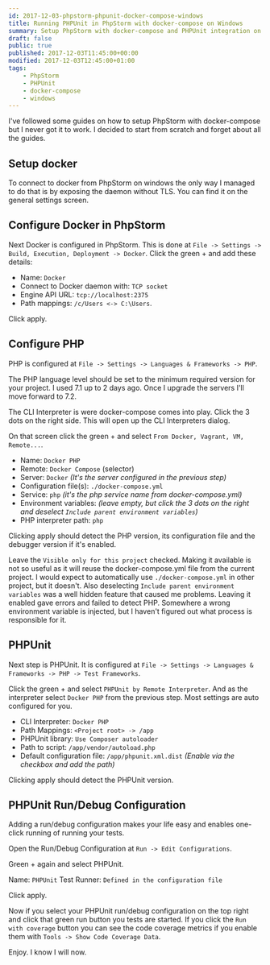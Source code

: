 ```yaml
---
id: 2017-12-03-phpstorm-phpunit-docker-compose-windows
title: Running PHPUnit in PhpStorm with docker-compose on Windows
summary: Setup PhpStorm with docker-compose and PHPUnit integration on Windows.
draft: false
public: true
published: 2017-12-03T11:45:00+00:00
modified: 2017-12-03T12:45:00+01:00
tags:
    - PhpStorm
    - PHPUnit
    - docker-compose
    - windows
---
```


I've followed some guides on how to setup PhpStorm with docker-compose but I never got it to work. I decided to start from scratch and forget about all the guides.

## Setup docker

To connect to docker from PhpStorm on windows the only way I managed to do that is by exposing the daemon without TLS. You can find it on the general settings screen.

## Configure Docker in PhpStorm

Next Docker is configured in PhpStorm. This is done at `File -> Settings -> Build, Execution, Deployment -> Docker`. Click the green + and add these details:

- Name: `Docker`
- Connect to Docker daemon with: `TCP socket`
- Engine API URL: `tcp://localhost:2375`
- Path mappings: `/c/Users <-> C:\Users`.

Click apply.

## Configure PHP

PHP is configured at `File -> Settings -> Languages & Frameworks -> PHP`.

The PHP language level should be set to the minimum required version for your project. I used 7.1 up to 2 days ago. Once I upgrade the servers I'll move forward to 7.2.

The CLI Interpreter is were docker-compose comes into play. Click the 3 dots on the right side. This will open up the CLI Interpreters dialog.

On that screen click the green + and select `From Docker, Vagrant, VM, Remote...`.

- Name: `Docker PHP`
- Remote: `Docker Compose` (selector)
- Server: `Docker` *(It's the server configured in the previous step)*
- Configuration file(s): `./docker-compose.yml`
- Service: `php` *(it's the php service name from docker-compose.yml)*
- Environment variables: *(leave empty, but click the 3 dots on the right and deselect `Include parent environment variables`)*
- PHP interpreter path: `php`

Clicking apply should detect the PHP version, its configuration file and the debugger version if it's enabled.

Leave the `Visible only for this project` checked. Making it available is not so useful as it will reuse the docker-compose.yml file from the current project. I would expect to automatically use `./docker-compose.yml` in other project, but it doesn't. Also deselecting `Include parent environment variables` was a well hidden feature that caused me problems. Leaving it enabled gave errors and failed to detect PHP. Somewhere a wrong environment variable is injected, but I haven't figured out what process is responsible for it.

## PHPUnit

Next step is PHPUnit. It is configured at `File -> Settings -> Languages & Frameworks -> PHP -> Test Frameworks`.

Click the green + and select `PHPUnit by Remote Interpreter`. And as the interpreter select `Docker PHP` from the previous step. Most settings are auto configured for you.

- CLI Interpreter: `Docker PHP`
- Path Mappings: `<Project root> -> /app`
- PHPUnit library: `Use Composer autoloader`
- Path to script: `/app/vendor/autoload.php`
- Default configuration file: `/app/phpunit.xml.dist` *(Enable via the checkbox and add the path)*

Clicking apply should detect the PHPUnit version.

## PHPUnit Run/Debug Configuration

Adding a run/debug configuration makes your life easy and enables one-click running of running your tests.

Open the Run/Debug Configuration at `Run -> Edit Configurations`.

Green + again and select PHPUnit.

Name: `PHPUnit`
Test Runner: `Defined in the configuration file`

Click apply.

Now if you select your PHPUnit run/debug configuration on the top right and click that green run button you tests are started. If you click the `Run with coverage` button you can see the code coverage metrics if you enable them with `Tools -> Show Code Coverage Data`.

Enjoy. I know I will now.
